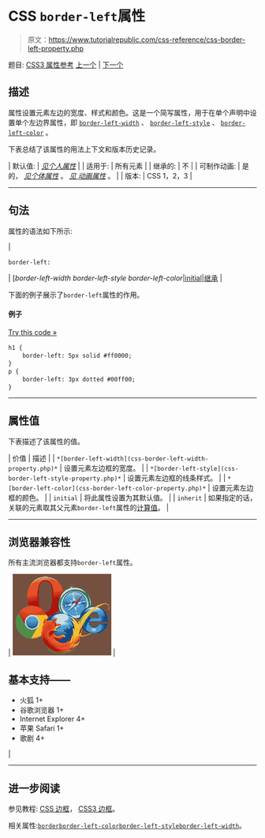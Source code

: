 # CSS `border-left`属性

> 原文：<https://www.tutorialrepublic.com/css-reference/css-border-left-property.php>

题目: [CSS3 属性参考](css3-properties.php) [上一个](css-border-color-property.php) | [下一个](css-border-left-color-property.php)

## 描述

属性设置元素左边的宽度、样式和颜色。这是一个简写属性，用于在单个声明中设置单个左边界属性，即 [`border-left-width`](css-border-left-width-property.php) 、 [`border-left-style`](css-border-left-style-property.php) 、 [`border-left-color`](css-border-left-color-property.php) 。

下表总结了该属性的用法上下文和版本历史记录。

| 默认值: | *[见个人属性](#property-values)* |
| 适用于: | 所有元素 |
| 继承的: | 不 |
| 可制作动画: | 是的， *[见个体属性](#property-values)* 。 [*见* *动画属性*](css-animatable-properties.php) 。 |
| 版本: | CSS 1，2，3 |

* * *

## 句法

属性的语法如下所示:

| 

```
border-left: 
```

 | [*border-left-width border-left-style border-left-color*&#124;[initial](../definitions.php#initial)&#124;[继承](../definitions.php#inherit) |

下面的例子展示了`border-left`属性的作用。

#### 例子

[Try this code »](../codelab.php?topic=css&file=border-left-property "Try this code using online Editor")

```
h1 {
    border-left: 5px solid #ff0000;
}
p {
    border-left: 3px dotted #00ff00;
}
```

* * *

## 属性值

下表描述了该属性的值。

| 价值 | 描述 |
| `*[border-left-width](css-border-left-width-property.php)*` | 设置元素左边框的宽度。 |
| `*[border-left-style](css-border-left-style-property.php)*` | 设置元素左边框的线条样式。 |
| `*[border-left-color](css-border-left-color-property.php)*` | 设置元素左边框的颜色。 |
| `initial` | 将此属性设置为其默认值。 |
| `inherit` | 如果指定的话，关联的元素取其父元素`border-left`属性的[计算值](../definitions.php#computed-value)。 |

* * *

## 浏览器兼容性

所有主流浏览器都支持`border-left`属性。

| ![Browsers Icon](img/e9331123c77668c1832e541c2fca1002.png) | 

## 基本支持——

*   火狐 1+
*   谷歌浏览器 1+
*   Internet Explorer 4+
*   苹果 Safari 1+
*   歌剧 4+

 |

* * *

## 进一步阅读

参见教程: [CSS 边框](../css-tutorial/css-border.php)， [CSS3 边框](../css-tutorial/css3-border.php)。

相关属性:[`border`](css-border-property.php)[`border-left-color`](css-border-left-color-property.php)[`border-left-style`](css-border-left-style-property.php)[`border-left-width`](css-border-left-width-property.php)。